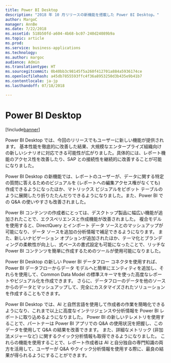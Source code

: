 ```yaml
---
title: Power BI Desktop
description: "2018 年 10 月リリースの新機能を搭載した Power BI Desktop。"
author: MargoC
manager: AnnBe
ms.date: 7/22/2018
ms.assetid: 518b50fd-a604-4b68-bc07-240d24089b9a
ms.topic: article
ms.prod: 
ms.service: business-applications
ms.technology: 
ms.author: margoc
audience: Admin
ms.translationtype: HT
ms.sourcegitcommit: 0b40bb3c98145f5a260f412701a884a5936174ce
ms.openlocfilehash: a45db7855593ffc4f36a8953250d3b435e9b41b7
ms.contentlocale: ja-jp
ms.lasthandoff: 07/18/2018

---
```

# <a name="power-bi-desktop"></a>Power BI Desktop


[!include[banner](../../../includes/banner.md)]

Power BI Desktop では、今回のリリースでもユーザーに新しい機能が提供されます。 基本性能を徹底的に改善した結果、大規模なエンタープライズ組織向けの新しいシナリオに対応できる可能性が広がりました。具体的には、レポート機能のアクセス性を改善したり、SAP との接続性を継続的に改善することが可能になりました。

Power BI Desktop の新機能では、レポートのユーザーが、データに関する特定の質問に答えるためのビジュアルを (レポートへの編集アクセス権がなくても) 作成できるようになったほか、マトリックス ビジュアルをピボット テーブルのように展開したり折りたたんだりできるようになりました。また、Power BI での Q&A の使いやすさも改善されました。

Power BI コンテンツの作成者にとっては、デスクトップ製品に幅広い機能が追加されたことで、エクスペリエンスと作成機能が改善されました。 複合モデルを使用すると、DirectQuery とインポート データ ソースとのマッシュアップが可能になり、データ ソースを追加の分析情報で補足できるようになります。 また、新しいナビゲーション オプションが追加されたほか、テーマ化とブランディングの柔軟性が向上し、式ベースの書式設定も可能になったことで、リッチな Power BI コンテンツを簡単に作成するためのツールが使用可能になりました。

Power BI Desktop の新しい Power BI データフロー コネクタを使用すれば、Power BI データフローからデータ モデルへと簡単にエンティティを追加し、それらを使用して、Common Data Model の標準スキーマを使った高度なレポートやビジュアル化を作成できます。 さらに、データフローのデータを他のソースからのデータとマッシュアップして、完全にカスタマイズされたソリューションを作成することもできます。 

Power BI Desktop では、AI と自然言語を使用して作成者の作業を簡略化できるようになり、これまで以上に高度なインテリジェンスや分析情報を Power BI レポートに取り込めるようになりました。
Power BI の新しいテレメトリを使用することで、パートナーは Power BI アプリでの Q&A の使用状況を把握し、このデータを使用して Q&A の結果を改善できます。 また、詳細なメトリック (非加法メジャーなど) に関するクイック分析情報も取得できるようになりました。 これらの機能を使用することで、レポート作成者は AI と自分独自の専門知識の両方を活用して、ユーザーが Q&A やクイック分析情報を使用する際に、最良の結果が得られるようにすることができます。

